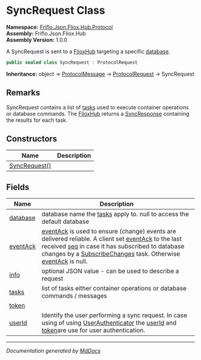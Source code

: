 ﻿<!--  
  <auto-generated>   
    The contents of this file were generated by a tool.  
    Changes to this file may be list if the file is regenerated  
  </auto-generated>   
-->

# SyncRequest Class

**Namespace:** [Friflo.Json.Fliox.Hub.Protocol](../index.md)  
**Assembly:** Friflo.Json.Fliox.Hub  
**Assembly Version:** 1.0.0

A SyncRequest is sent to a [FlioxHub](../../Host/FlioxHub/index.md) targeting a specific [database](fields/database.md).

```csharp
public sealed class SyncRequest : ProtocolRequest
```

**Inheritance:** object → [ProtocolMessage](../ProtocolMessage/index.md) → [ProtocolRequest](../ProtocolRequest/index.md) → SyncRequest

## Remarks

SyncRequest contains a list of [tasks](fields/tasks.md) used to execute container operations or database commands.             The [FlioxHub](../../Host/FlioxHub/index.md) returns a [SyncResponse](../SyncResponse/index.md) containing the results for each task.

## Constructors

| Name                                   | Description |
| -------------------------------------- | ----------- |
| [SyncRequest()](constructors/index.md) |             |

## Fields

| Name                           | Description                                                                                                                                                                                                                                                                                                                                                                                               |
| ------------------------------ | --------------------------------------------------------------------------------------------------------------------------------------------------------------------------------------------------------------------------------------------------------------------------------------------------------------------------------------------------------------------------------------------------------- |
| [database](fields/database.md) | database name the [tasks](fields/tasks.md) apply to. null to access the default database                                                                                                                                                                                                                                                                                                                  |
| [eventAck](fields/eventAck.md) | [eventAck](fields/eventAck.md) is used to ensure (change) events are delivered reliable.             A client set [eventAck](fields/eventAck.md) to the last received [seq](../ProtocolEvent/properties/seq.md) in case             it has subscribed to database changes by a [SubscribeChanges](../Tasks/SubscribeChanges/index.md) task.             Otherwise [eventAck](fields/eventAck.md) is null. |
| [info](fields/info.md)         | optional JSON value \- can be used to describe a request                                                                                                                                                                                                                                                                                                                                                  |
| [tasks](fields/tasks.md)       | list of tasks either container operations or database commands \/ messages                                                                                                                                                                                                                                                                                                                                |
| [token](fields/token.md)       |                                                                                                                                                                                                                                                                                                                                                                                                           |
| [userId](fields/userId.md)     | Identify the user performing a sync request. In case using of using [UserAuthenticator](../../DB/UserAuth/UserAuthenticator/index.md) the [userId](fields/userId.md) and [token](fields/token.md)are use for user authentication.                                                                                                                                                                         |

___

*Documentation generated by [MdDocs](https://github.com/ap0llo/mddocs)*
